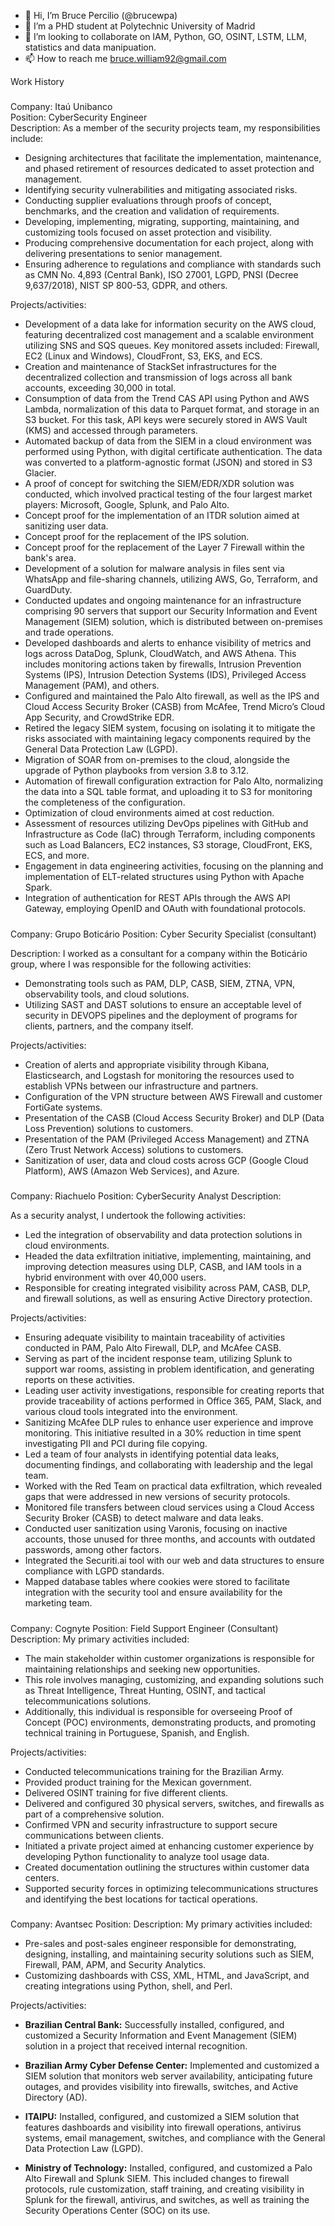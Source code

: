 - 👋 Hi, I’m Bruce Percilio (@brucewpa) 
- 🌱 I’m a PHD student at Polytechnic University of Madrid
- 💞️ I’m looking to collaborate on IAM, Python, GO, OSINT, LSTM, LLM, statistics and data manipuation. 
- 📫 How to reach me bruce.william92@gmail.com


Work History

#####
Company: Itaú Unibanco\
Position: CyberSecurity Engineer\
Description:
As a member of the security projects team, my responsibilities include:

- Designing architectures that facilitate the implementation, maintenance, and phased retirement of resources dedicated to asset protection and management.
- Identifying security vulnerabilities and mitigating associated risks.
- Conducting supplier evaluations through proofs of concept, benchmarks, and the creation and validation of requirements. 
- Developing, implementing, migrating, supporting, maintaining, and customizing tools focused on asset protection and visibility.
- Producing comprehensive documentation for each project, along with delivering presentations to senior management. 
- Ensuring adherence to regulations and compliance with standards such as CMN No. 4,893 (Central Bank), ISO 27001, LGPD, PNSI (Decree 9,637/2018), NIST SP 800-53, GDPR, and others.

Projects/activities:
- Development of a data lake for information security on the AWS cloud, featuring decentralized cost management and a scalable environment utilizing SNS and SQS queues. Key monitored assets included: Firewall, EC2 (Linux and Windows), CloudFront, S3, EKS, and ECS.  
- Creation and maintenance of StackSet infrastructures for the decentralized collection and transmission of logs across all bank accounts, exceeding 30,000 in total.
- Consumption of data from the Trend CAS API using Python and AWS Lambda, normalization of this data to Parquet format, and storage in an S3 bucket. For this task, API keys were securely stored in AWS Vault (KMS) and accessed through parameters.
- Automated backup of data from the SIEM in a cloud environment was performed using Python, with digital certificate authentication. The data was converted to a platform-agnostic format (JSON) and stored in S3 Glacier.
- A proof of concept for switching the SIEM/EDR/XDR solution was conducted, which involved practical testing of the four largest market players: Microsoft, Google, Splunk, and Palo Alto.
- Concept proof for the implementation of an ITDR solution aimed at sanitizing user data.
- Concept proof for the replacement of the IPS solution.
- Concept proof for the replacement of the Layer 7 Firewall within the bank's area.
- Development of a solution for malware analysis in files sent via WhatsApp and file-sharing channels, utilizing AWS, Go, Terraform, and GuardDuty.
- Conducted updates and ongoing maintenance for an infrastructure comprising 90 servers that support our Security Information and Event Management (SIEM) solution, which is distributed between on-premises and trade operations.
- Developed dashboards and alerts to enhance visibility of metrics and logs across DataDog, Splunk, CloudWatch, and AWS Athena. This includes monitoring actions taken by firewalls, Intrusion Prevention Systems (IPS), Intrusion Detection Systems (IDS), Privileged Access Management (PAM), and others.
- Configured and maintained the Palo Alto firewall, as well as the IPS and Cloud Access Security Broker (CASB) from McAfee, Trend Micro’s Cloud App Security, and CrowdStrike EDR.
- Retired the legacy SIEM system, focusing on isolating it to mitigate the risks associated with maintaining legacy components required by the General Data Protection Law (LGPD).
- Migration of SOAR from on-premises to the cloud, alongside the upgrade of Python playbooks from version 3.8 to 3.12.
- Automation of firewall configuration extraction for Palo Alto, normalizing the data into a SQL table format, and uploading it to S3 for monitoring the completeness of the configuration.
- Optimization of cloud environments aimed at cost reduction.
- Assessment of resources utilizing DevOps pipelines with GitHub and Infrastructure as Code (IaC) through Terraform, including components such as Load Balancers, EC2 instances, S3 storage, CloudFront, EKS, ECS, and more.
- Engagement in data engineering activities, focusing on the planning and implementation of ELT-related structures using Python with Apache Spark.
- Integration of authentication for REST APIs through the AWS API Gateway, employing OpenID and OAuth with foundational protocols.

#####
Company: Grupo Boticário
Position: Cyber Security Specialist (consultant)

Description:
I worked as a consultant for a company within the Boticário group, where I was responsible for the following activities:

- Demonstrating tools such as PAM, DLP, CASB, SIEM, ZTNA, VPN, observability tools, and cloud solutions.
- Utilizing SAST and DAST solutions to ensure an acceptable level of security in DEVOPS pipelines and the deployment of programs for clients, partners, and the company itself.

Projects/activities:

- Creation of alerts and appropriate visibility through Kibana, Elasticsearch, and Logstash for monitoring the resources used to establish VPNs between our infrastructure and partners.
- Configuration of the VPN structure between AWS Firewall and customer FortiGate systems.
- Presentation of the CASB (Cloud Access Security Broker) and DLP (Data Loss Prevention) solutions to customers.
- Presentation of the PAM (Privileged Access Management) and ZTNA (Zero Trust Network Access) solutions to customers.
- Sanitization of user, data and cloud costs across GCP (Google Cloud Platform), AWS (Amazon Web Services), and Azure.

#####
Company: Riachuelo 
Position: CyberSecurity Analyst
Description: 

As a security analyst, I undertook the following activities:

- Led the integration of observability and data protection solutions in cloud environments.
- Headed the data exfiltration initiative, implementing, maintaining, and improving detection measures using DLP, CASB, and IAM tools in a hybrid environment with over 40,000 users.
- Responsible for creating integrated visibility across PAM, CASB, DLP, and firewall solutions, as well as ensuring Active Directory protection.

Projects/activities:

- Ensuring adequate visibility to maintain traceability of activities conducted in PAM, Palo Alto Firewall, DLP, and McAfee CASB.
- Serving as part of the incident response team, utilizing Splunk to support war rooms, assisting in problem identification, and generating reports on these activities.
- Leading user activity investigations, responsible for creating reports that provide traceability of actions performed in Office 365, PAM, Slack, and various cloud tools integrated into the environment.
- Sanitizing McAfee DLP rules to enhance user experience and improve monitoring. This initiative resulted in a 30% reduction in time spent investigating PII and PCI during file copying.
- Led a team of four analysts in identifying potential data leaks, documenting findings, and collaborating with leadership and the legal team.
- Worked with the Red Team on practical data exfiltration, which revealed gaps that were addressed in new versions of security protocols.
- Monitored file transfers between cloud services using a Cloud Access Security Broker (CASB) to detect malware and data leaks.
- Conducted user sanitization using Varonis, focusing on inactive accounts, those unused for three months, and accounts with outdated passwords, among other factors.
- Integrated the Securiti.ai tool with our web and data structures to ensure compliance with LGPD standards.
- Mapped database tables where cookies were stored to facilitate integration with the security tool and ensure availability for the marketing team.

#####
Company: Cognyte
Position: Field Support Engineer (Consultant)
Description:
My primary activities included:
-  The main stakeholder within customer organizations is responsible for maintaining relationships and seeking new opportunities.
-  This role involves managing, customizing, and expanding solutions such as Threat Intelligence, Threat Hunting, OSINT, and tactical telecommunications solutions.
-  Additionally, this individual is responsible for overseeing Proof of Concept (POC) environments, demonstrating products, and promoting technical training in Portuguese, Spanish, and English.
  
Projects/activities:
- Conducted telecommunications training for the Brazilian Army.  
- Provided product training for the Mexican government.  
- Delivered OSINT training for five different clients.  
- Delivered and configured 30 physical servers, switches, and firewalls as part of a comprehensive solution.  
- Confirmed VPN and security infrastructure to support secure communications between clients.  
- Initiated a private project aimed at enhancing customer experience by developing Python functionality to analyze tool usage data.  
- Created documentation outlining the structures within customer data centers.  
- Supported security forces in optimizing telecommunications structures and identifying the best locations for tactical operations.  

#####
Company: Avantsec
Position:
Description:
My primary activities included: 
- Pre-sales and post-sales engineer responsible for demonstrating, designing, installing, and maintaining security solutions such as SIEM, Firewall, PAM, APM, and Security Analytics.
- Customizing dashboards with CSS, XML, HTML, and JavaScript, and creating integrations using Python, shell, and Perl.

Projects/activities:
- **Brazilian Central Bank:** Successfully installed, configured, and customized a Security Information and Event Management (SIEM) solution in a project that received internal recognition.

- **Brazilian Army Cyber Defense Center:** Implemented and customized a SIEM solution that monitors web server availability, anticipating future outages, and provides visibility into firewalls, switches, and Active Directory (AD).

- **ITAIPU:** Installed, configured, and customized a SIEM solution that features dashboards and visibility into firewall operations, antivirus systems, email management, switches, and compliance with the General Data Protection Law (LGPD).

- **Ministry of Technology:** Installed, configured, and customized a Palo Alto Firewall and Splunk SIEM. This included changes to firewall protocols, rule customization, staff training, and creating visibility in Splunk for the firewall, antivirus, and switches, as well as training the Security Operations Center (SOC) on its use.


<!---
brucewpa/brucewpa is a ✨ special ✨ repository because its `README.md` (this file) appears on your GitHub profile.
You can click the Preview link to take a look at your changes.
--->
